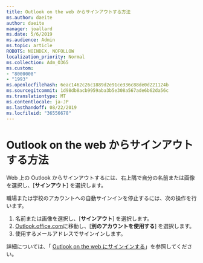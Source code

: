 ```yaml
---
title: Outlook on the web からサインアウトする方法
ms.author: daeite
author: daeite
manager: joallard
ms.date: 5/6/2019
ms.audience: Admin
ms.topic: article
ROBOTS: NOINDEX, NOFOLLOW
localization_priority: Normal
ms.collection: Adm_O365
ms.custom:
- "8000008"
- "1993"
ms.openlocfilehash: 6eac1462c26c1889d2e91ce336c88de0d221124b
ms.sourcegitcommit: 1d98db8acb9959aba3b5e308a567ade6b62da56c
ms.translationtype: MT
ms.contentlocale: ja-JP
ms.lasthandoff: 08/22/2019
ms.locfileid: "36556678"
---
```

# <a name="how-to-sign-out-of-outlook-on-the-web"></a>Outlook on the web からサインアウトする方法

Web 上の Outlook からサインアウトするには、右上隅で自分の名前または画像を選択し、[**サインアウト**] を選択します。

職場または学校のアカウントへの自動サインインを停止するには、次の操作を行います。

1. 名前または画像を選択し、[**サインアウト**] を選択します。
1. [Outlook.office.com](https://outlook.office.com/)に移動し、[**別のアカウントを使用する**] を選択します。
1. 使用するメールアドレスでサインインします。

詳細については、「 [Outlook on the web にサインインする](https://support.office.com/article/763fab4d-0138-4814-b450-37fc286bcb79)」を参照してください。